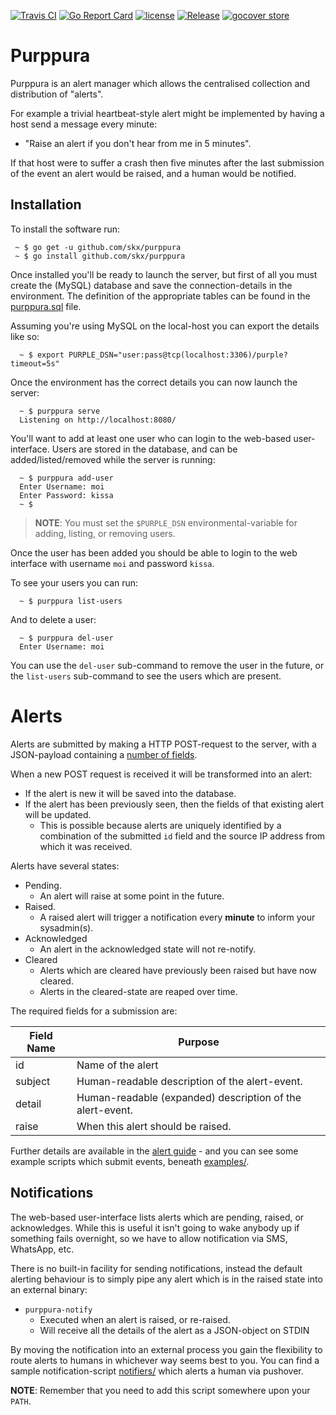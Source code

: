 [![Travis CI](https://img.shields.io/travis/skx/purppura/master.svg?style=flat-square)](https://travis-ci.org/skx/purppura)
[![Go Report Card](https://goreportcard.com/badge/github.com/skx/purppura)](https://goreportcard.com/report/github.com/skx/purppura)
[![license](https://img.shields.io/github/license/skx/purppura.svg)](https://github.com/skx/purppura/blob/master/LICENSE)
[![Release](https://img.shields.io/github/release/skx/purppura.svg)](https://github.com/skx/purppura/releases/latest)
[![gocover store](http://gocover.io/_badge/github.com/skx/purppura)](http://gocover.io/github.com/skx/purppura)

# Purppura

Purppura is an alert manager which allows the centralised collection and distribution of "alerts".

For example a trivial heartbeat-style alert might be implemented by having a host send a message every minute:

* "Raise an alert if you don't hear from me in 5 minutes".

If that host were to suffer a crash then five minutes after the last submission of the event an alert would be raised, and a human would be notified.


## Installation

To install the software run:

     ~ $ go get -u github.com/skx/purppura
     ~ $ go install github.com/skx/purppura

Once installed you'll be ready to launch the server, but first of all you
must create the (MySQL) database and save the connection-details in the
environment.  The definition of the appropriate tables can be found in
the [purppura.sql](purppura.sql) file.

Assuming you're using MySQL on the local-host you can export the details
like so:

      ~ $ export PURPLE_DSN="user:pass@tcp(localhost:3306)/purple?timeout=5s"

Once the environment has the correct details you can now launch the
server:

      ~ $ purppura serve
      Listening on http://localhost:8080/

You'll want to add at least one user who can login to the web-based user-interface.  Users are stored in the database, and can be added/listed/removed  while the server is running:

      ~ $ purppura add-user
      Enter Username: moi
      Enter Password: kissa
      ~ $

> **NOTE**: You must set the `$PURPLE_DSN` environmental-variable for adding, listing, or removing users.

Once the user has been added you should be able to login to the web interface with username `moi` and password `kissa`.

To see your users you can run:

      ~ $ purppura list-users

And to delete a user:

      ~ $ purppura del-user
      Enter Username: moi

You can use the `del-user` sub-command to remove the user in the future, or the `list-users` sub-command to see the users which are present.


# Alerts

Alerts are submitted by making a HTTP POST-request to the server, with a JSON-payload containing a [number of fields](ALERTS.md).

When a new POST request is received it will be transformed into an alert:

* If the alert is new it will be saved into the database.
* If the alert has been previously seen, then the fields of that existing alert will be updated.
     * This is possible because alerts are uniquely identified by a combination of the submitted `id` field and the source IP address from which it was received.

Alerts have several states:

* Pending.
   * An alert will raise at some point in the future.
* Raised.
   * A raised alert will trigger a notification every **minute** to inform your sysadmin(s).
* Acknowledged
   * An alert in the acknowledged state will not re-notify.
* Cleared
   * Alerts which are cleared have previously been raised but have now cleared.
   * Alerts in the cleared-state are reaped over time.

The required fields for a submission are:

|Field Name | Purpose                                                   |
|-----------|-----------------------------------------------------------|
|id         | Name of the alert                                         |
|subject    | Human-readable description of the alert-event.            |
|detail     | Human-readable (expanded) description of the alert-event. |
|raise      | When this alert should be raised.                         |

Further details are available in the [alert guide](ALERTS.md) - and you can see some example scripts which submit events, beneath [examples/](examples/).


## Notifications

The web-based user-interface lists alerts which are pending, raised, or acknowledges.  While this is useful it isn't going to wake anybody up if something fails overnight, so we have to allow notification via SMS, WhatsApp, etc.

There is no built-in facility for sending notifications, instead the default alerting behaviour is to simply pipe any alert which is in the raised state into an external binary:

* `purppura-notify`
  * Executed when an alert is raised, or re-raised.
  * Will receive all the details of the alert as a JSON-object on STDIN

By moving the notification into an external process you gain the flexibility
to route alerts to humans in whichever way seems best to you.  You can find a sample notification-script [notifiers/](notifiers/) which alerts a human via pushover.

**NOTE**: Remember that you need to add this script somewhere upon your `PATH`.
